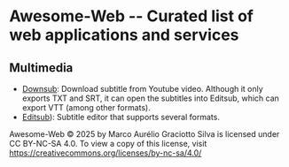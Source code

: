 # Awesome-Web -- Curated list of web applications and services

## Multimedia
- [Downsub](https://downsub.com/): Download subtitle from Youtube video. Although it only exports TXT and SRT, it can open the subtitles into Editsub, which can export VTT (among other formats).
- [Editsub](https://editsub.com/)): Subtitle editor that supports several formats.



Awesome-Web © 2025 by Marco Aurélio Graciotto Silva is licensed under CC BY-NC-SA 4.0. To view a copy of this license, visit https://creativecommons.org/licenses/by-nc-sa/4.0/
